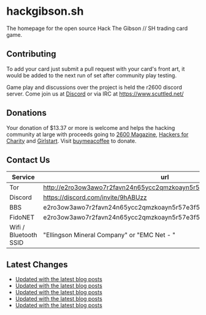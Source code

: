 # hackgibson.sh
The homepage for the open source Hack The Gibson // SH trading card game.


## Contributing

To add your card just submit a pull request with your card's front art, it would be added to the next run of set after community play testing.

Game play and discussions over the project is held the r2600 discord server. Come join us at [Discord](https://discord.com/invite/9hABUzz) or via IRC at https://www.scuttled.net/


## Donations

Your donation of $13.37 or more is welcome and helps the hacking community at large with proceeds going to [2600 Magazine](https://2600.com/), [Hackers for Charity](https://hackersforcharity.org) and [Girlstart](https://girlstart.org).  Visit [buymeacoffee](https://www.buymeacoffee.com/hackgibson.sh) to donate.


## Contact Us

Service | url
-|-
Tor | http://e2ro3ow3awo7r2favn24n65ycc2qmzkoayn5r57e3f56nvjwdcgg32ad.onion
Discord | https://discord.com/invite/9hABUzz
BBS | e2ro3ow3awo7r2favn24n65ycc2qmzkoayn5r57e3f56nvjwdcgg32ad.onion:23
FidoNET | e2ro3ow3awo7r2favn24n65ycc2qmzkoayn5r57e3f56nvjwdcgg32ad.onion:24554
Wifi / Bluetooth SSID | "Ellingson Mineral Company" or "EMC Net - <fidonet address>"

## Latest Changes
<!-- BLOG-POST-LIST:START -->
- [Updated with the latest blog posts](https://github.com/DFW2600/hackgibson.sh/commit/0c5bf9863783aee53df3149466e5c582958f6e64)
- [Updated with the latest blog posts](https://github.com/DFW2600/hackgibson.sh/commit/537f3cc40550a90b7d3502ca89ce4dcef3ffd3c8)
- [Updated with the latest blog posts](https://github.com/DFW2600/hackgibson.sh/commit/703071aa9678eb154b3f8185603594cd7203fdd7)
- [Updated with the latest blog posts](https://github.com/DFW2600/hackgibson.sh/commit/b430b1af216259c830f0349b456af2f584aafe99)
- [Updated with the latest blog posts](https://github.com/DFW2600/hackgibson.sh/commit/6faf00ffd4eeea3e9bf79e2925f7a50c5f34e406)
<!-- BLOG-POST-LIST:END -->
